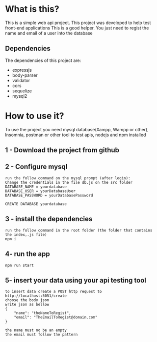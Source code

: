 # What is this?
This is a simple web api project. This project was developed to help test front-end applications
This is a good helper. You just need to regist the name and email of a user into the database

## Dependencies
The dependencies of this project are:
* expressjs
* body-parser
* validator
* cors
* sequelize
* mysql2

# How to use it?
To use the project you need mysql database(Xampp, Wampp or other), Insomnia, postman or other tool to test apis, nodejs and npm installed

## 1 - Download the project from github
## 2 - Configure mysql
    run the follow command on the mysql prompt (after login):
    Change the credentials in the file db.js on the src folder
    DATABASE_NAME = yourdatabase
    DATABASE_USER = yourDatabaseUser
    DATABASE_PASSWORD = yourDatabasePassword

    CREATE DATABASE yourdatabase

## 3 - install the dependencies
    run the follow command in the root folder (the folder that contains the index,.js file)
    npm i

## 4- run the app
    npm run start

## 5- insert your data using your api testing tool
    to insert data create a POST http request to http://localhost:5051/create
    choose the body json
    write json as bellow
    {
        "name": "theNameToRegist",
        "email": "TheEmailToRegist@domain.com"
    }

    the name must no be an empty
    the email must follow the pattern
